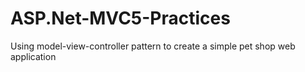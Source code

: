 # ASP.Net-MVC5-Practices
Using model-view-controller pattern to create a simple pet shop web application
